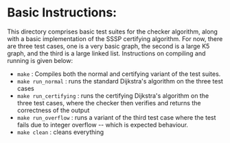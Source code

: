 # Basic Instructions:
This directory comprises basic test suites for the checker algorithm, along
with a basic implementation of the SSSP certifying algorithm.
For now, there are three test cases, one is a very basic graph, the second
is a large K5 graph, and the third is a large linked list. Instructions on
compiling and running is given below:  
- `make` : Compiles both the normal and certifying variant of the test suites.  
- `make run_normal` : runs the standard Dijkstra's algorithm on the three test cases  
- `make run_certifying` : runs the certifying Dijkstra's algorithm on the three test cases, where the checker then verifies and returns the correctness of the output  
- `make run_overflow` : runs a variant of the third test case where the test fails due to integer overflow -- which is expected behaviour.
- `make clean` : cleans everything  
